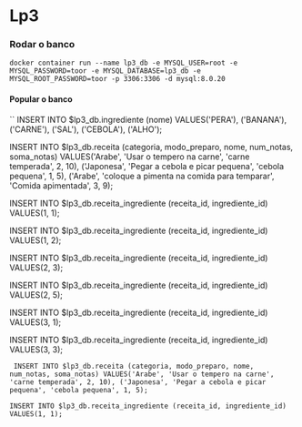 # Lp3

### Rodar o banco

``
docker container run --name lp3_db -e MYSQL_USER=root -e MYSQL_PASSWORD=toor -e MYSQL_DATABASE=lp3_db -e MYSQL_ROOT_PASSWORD=toor -p 3306:3306 -d mysql:8.0.20
``

#### Popular o banco

``
INSERT INTO $lp3_db.ingrediente
(nome)
VALUES('PERA'), ('BANANA'), ('CARNE'), ('SAL'), ('CEBOLA'), ('ALHO');

INSERT INTO $lp3_db.receita
(categoria, modo_preparo, nome, num_notas, soma_notas)
VALUES('Arabe', 'Usar o tempero na carne', 'carne temperada', 2, 10), ('Japonesa', 'Pegar a cebola e picar pequena', 'cebola pequena', 1, 5), ('Arabe', 'coloque a pimenta na comida para temparar', 'Comida apimentada', 3, 9);


INSERT INTO $lp3_db.receita_ingrediente
(receita_id, ingrediente_id)
VALUES(1, 1);

INSERT INTO $lp3_db.receita_ingrediente
(receita_id, ingrediente_id)
VALUES(1, 2);


INSERT INTO $lp3_db.receita_ingrediente
(receita_id, ingrediente_id)
VALUES(2, 3);

INSERT INTO $lp3_db.receita_ingrediente
(receita_id, ingrediente_id)
VALUES(2, 5);

INSERT INTO $lp3_db.receita_ingrediente
(receita_id, ingrediente_id)
VALUES(3, 1);

INSERT INTO $lp3_db.receita_ingrediente
(receita_id, ingrediente_id)
VALUES(3, 3);

``
INSERT INTO $lp3_db.receita
(categoria, modo_preparo, nome, num_notas, soma_notas)
VALUES('Arabe', 'Usar o tempero na carne', 'carne temperada', 2, 10), ('Japonesa', 'Pegar a cebola e picar pequena', 'cebola pequena', 1, 5);``

``
INSERT INTO $lp3_db.receita_ingrediente
(receita_id, ingrediente_id)
VALUES(1, 1);
``
